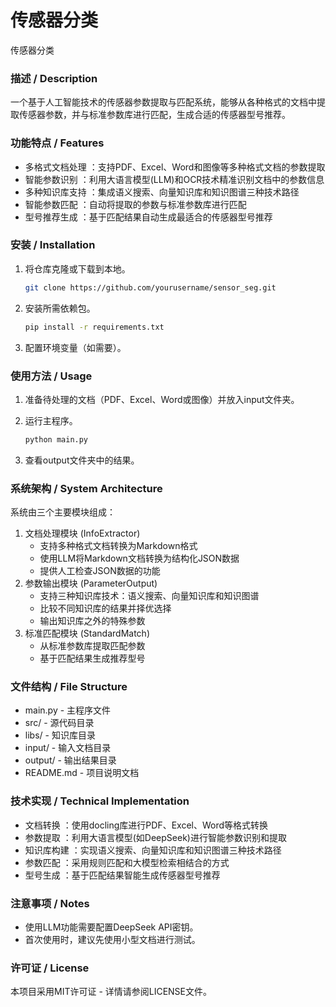 # 传感器分类
传感器分类

### 描述 / Description
一个基于人工智能技术的传感器参数提取与匹配系统，能够从各种格式的文档中提取传感器参数，并与标准参数库进行匹配，生成合适的传感器型号推荐。 

### 功能特点 / Features
- 多格式文档处理 ：支持PDF、Excel、Word和图像等多种格式文档的参数提取
- 智能参数识别 ：利用大语言模型(LLM)和OCR技术精准识别文档中的参数信息
- 多种知识库支持 ：集成语义搜索、向量知识库和知识图谱三种技术路径
- 智能参数匹配 ：自动将提取的参数与标准参数库进行匹配
- 型号推荐生成 ：基于匹配结果自动生成最适合的传感器型号推荐

### 安装 / Installation
1. 将仓库克隆或下载到本地。
   
   ```bash
   git clone https://github.com/yourusername/sensor_seg.git
    ```
2. 安装所需依赖包。
   
   ```bash
   pip install -r requirements.txt
    ```
3. 配置环境变量（如需要）。

### 使用方法 / Usage
1. 准备待处理的文档（PDF、Excel、Word或图像）并放入input文件夹。
2. 运行主程序。
   
   ```bash
   python main.py
    ```
3. 查看output文件夹中的结果。

### 系统架构 / System Architecture
系统由三个主要模块组成：

1. 文档处理模块 (InfoExtractor)
   - 支持多种格式文档转换为Markdown格式
   - 使用LLM将Markdown文档转换为结构化JSON数据
   - 提供人工检查JSON数据的功能
2. 参数输出模块 (ParameterOutput)
   - 支持三种知识库技术：语义搜索、向量知识库和知识图谱
   - 比较不同知识库的结果并择优选择
   - 输出知识库之外的特殊参数
3. 标准匹配模块 (StandardMatch)
   - 从标准参数库提取匹配参数
   - 基于匹配结果生成推荐型号

### 文件结构 / File Structure
- main.py - 主程序文件
- src/ - 源代码目录
- libs/ - 知识库目录
- input/ - 输入文档目录
- output/ - 输出结果目录
- README.md - 项目说明文档

### 技术实现 / Technical Implementation
- 文档转换 ：使用docling库进行PDF、Excel、Word等格式转换
- 参数提取 ：利用大语言模型(如DeepSeek)进行智能参数识别和提取
- 知识库构建 ：实现语义搜索、向量知识库和知识图谱三种技术路径
- 参数匹配 ：采用规则匹配和大模型检索相结合的方式
- 型号生成 ：基于匹配结果智能生成传感器型号推荐

### 注意事项 / Notes
- 使用LLM功能需要配置DeepSeek API密钥。
- 首次使用时，建议先使用小型文档进行测试。

### 许可证 / License
本项目采用MIT许可证 - 详情请参阅LICENSE文件。
